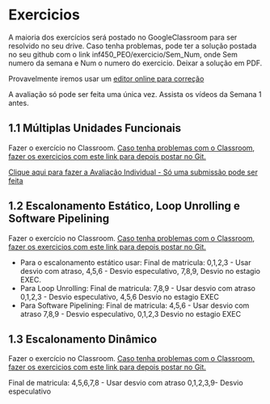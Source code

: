 # Exercicios

A maioria dos exercícios será postado no GoogleClassroom para ser resolvido no seu drive. Caso tenha problemas, pode  ter a solução postada no seu github com o link  inf450_PEO/exercicio/Sem_Num, 
onde Sem numero da semana e  Num o numero do exercicio. Deixar a solução em PDF. 

Provavelmente iremos usar um [editor online para correção](https://pdf-editor-online.com/?keyword=pdf%20editor%20online&campaignid=8967420658&adgroupid=90145005066&gclid=CjwKCAjw5Ij2BRBdEiwA0Frc9Wg4kX131nlCKaIzLwybQZl_vch1OXWJC6bP2C867S0jPS0AK1PEDRoCEgcQAvD_BwE)

A avaliação só pode ser feita uma única vez. Assista os vídeos da Semana 1 antes.


## 1.1 Múltiplas Unidades Funcionais

Fazer o exercício no Classroom. [Caso tenha problemas com o Classroom, fazer os exercicios com este link para depois postar no Git.](https://docs.google.com/document/d/1Ib10ajsfOkAV2flKp2jx3ZnB1YXGRCnuYECg1935kz0/edit?usp=sharing)

[Clique aqui para fazer a Avaliação Individual - Só uma submissão pode ser feita](https://docs.google.com/forms/d/e/1FAIpQLSdKfbnEkU-fpPtYMtr0Z6kZp8bwLf6B1FGP2iGdhPP5hAm6OA/viewform?usp=sf_link)

## 1.2 Escalonamento Estático, Loop Unrolling e Software Pipelining

Fazer o exercício no Classroom. [Caso tenha problemas com o Classroom, fazer os exercicios com este link para depois postar no Git.](https://docs.google.com/document/d/1iMePpBllLPABsJtC3P1knk6QhF9Mo2XuHR_l24cL4lw/edit?usp=sharing)

* Para o escalonamento estático usar: Final de matricula: 0,1,2,3 - Usar desvio com atraso,  4,5,6 - Desvio especulativo, 7,8,9, Desvio no estagio EXEC. 
* Para Loop Unrolling: Final de matricula: 7,8,9 - Usar desvio com atraso 0,1,2,3  - Desvio especulativo, 4,5,6 Desvio no estagio EXEC
* Para Software Pipelining: Final de matricula: 4,5,6 - Usar desvio com atraso 7,8,9   - Desvio especulativo, 0,1,2,3 Desvio no estagio EXEC

## 1.3 Escalonamento Dinâmico

Fazer o exercício no Classroom. [Caso tenha problemas com o Classroom, fazer os exercicios com este link para depois postar no Git.](https://docs.google.com/document/d/1JEj7AfNjVGiLLP3w6dl_SSQEhomq2xYt8P81Bw6uPvI/edit?usp=sharing)

Final de matricula: 4,5,6,7,8 - Usar desvio com atraso 0,1,2,3,9- Desvio especulativo

